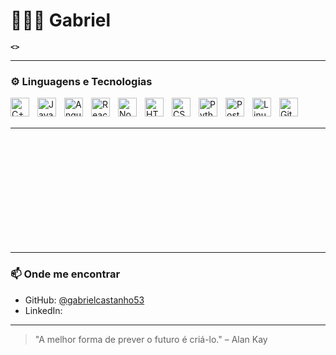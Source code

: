 # 👨🏻‍💻 Gabriel

**`<>`**

---

### ⚙️ Linguagens e Tecnologias

<img align="left" alt="C++" width="30px" style="padding-right: 10px;" src="https://cdn.jsdelivr.net/gh/devicons/devicon@latest/icons/cplusplus/cplusplus-original.svg"/>
<img align="left" alt="JavaScript" width="30px" style="padding-right: 10px;" src="https://cdn.jsdelivr.net/gh/devicons/devicon@latest/icons/javascript/javascript-original.svg"/>
<img align="left" alt="AngularJS" width="30px" style="padding-right: 10px;" src="https://cdn.jsdelivr.net/gh/devicons/devicon@latest/icons/angularjs/angularjs-original.svg"/>
<img align="left" alt="React" width="30px" style="padding-right: 10px;" src="https://cdn.jsdelivr.net/gh/devicons/devicon@latest/icons/react/react-original.svg"/>
<img align="left" alt="Node.js" width="30px" style="padding-right: 10px;" src="https://cdn.jsdelivr.net/gh/devicons/devicon@latest/icons/nodejs/nodejs-original.svg"/>
<img align="left" alt="HTML" width="30px" style="padding-right: 10px;" src="https://cdn.jsdelivr.net/gh/devicons/devicon@latest/icons/html5/html5-original.svg"/>
<img align="left" alt="CSS" width="30px" style="padding-right: 10px;" src="https://cdn.jsdelivr.net/gh/devicons/devicon@latest/icons/css3/css3-original.svg"/>
<img align="left" alt="Python" width="30px" style="padding-right: 10px;" src="https://cdn.jsdelivr.net/gh/devicons/devicon@latest/icons/python/python-original.svg"/>
<img align="left" alt="PostgreSQL" width="30px" style="padding-right: 10px;" src="https://cdn.jsdelivr.net/gh/devicons/devicon@latest/icons/postgresql/postgresql-original.svg"/>
<img align="left" alt="Linux" width="30px" style="padding-right: 10px;" src="https://cdn.jsdelivr.net/gh/devicons/devicon@latest/icons/linux/linux-original.svg"/>
<img align="left" alt="Git" width="30px" style="padding-right: 10px;" src="https://cdn.jsdelivr.net/gh/devicons/devicon@latest/icons/git/git-original.svg"/>

<br/><br/>

---



<br/><br/><br/><br/><br/><br/><br/><br/><br/><br/>

---

### 📫 Onde me encontrar

- GitHub: [@gabrielcastanho53](https://github.com/gabrielcastanho53)
- LinkedIn: [](https://linkedin.com/in/gabriel-castanho-66a1bb289)

---

> "A melhor forma de prever o futuro é criá-lo." – Alan Kay
